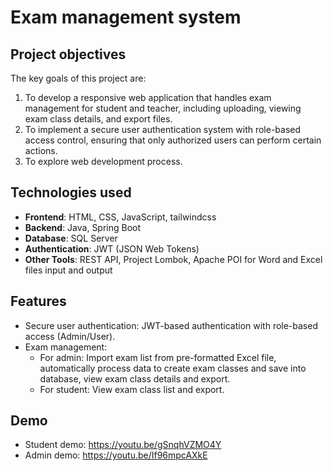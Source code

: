 # Exam management system

## Project objectives

The key goals of this project are:

1. To develop a responsive web application that handles exam management for student and teacher, including uploading, viewing exam class details, and export files.
2. To implement a secure user authentication system with role-based access control, ensuring that only authorized users can perform certain actions.
3. To explore web development process.

## Technologies used

- **Frontend**: HTML, CSS, JavaScript, tailwindcss
- **Backend**: Java, Spring Boot
- **Database**: SQL Server
- **Authentication**: JWT (JSON Web Tokens)
- **Other Tools**: REST API, Project Lombok, Apache POI for Word and Excel files input and output

## Features

- Secure user authentication: JWT-based authentication with role-based access (Admin/User).
- Exam management:
  - For admin: Import exam list from pre-formatted Excel file, automatically process data to create exam classes and save into database, view exam class details and export.
  - For student: View exam class list and export.

## Demo

- Student demo: https://youtu.be/gSnqhVZMO4Y
- Admin demo: https://youtu.be/If96mpcAXkE
